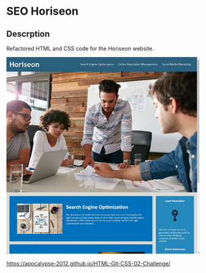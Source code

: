 # SEO Horiseon

## Descrption
Refactored HTML and CSS code for the Horiseon website.

<img src="./assets/images/Screencap Horiseon.jpg">

https://apocalypse-2012.github.io/HTML-Git-CSS-02-Challenge/